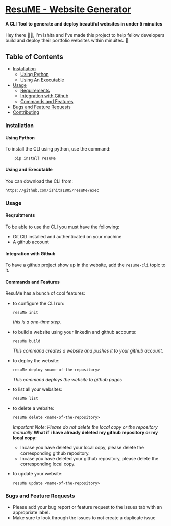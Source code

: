 # [ResuME - Website Generator ](https://github.com/ishita1805/ResuME)
#### **A CLI Tool to generate and deploy beautiful websites in under 5 minuites**

Hey there 👋🏽, I'm Ishita and I've made this project to help fellow developers build and deploy their portfolio websites within minuites. 🧁

## **Table of Contents**
- [Installation](#installation)
    - [Using Python](#using-python)
    - [Using An Executable](#installation)
- [Usage](#usage)
    - [Requirements](#requirements)
    - [Integration with Github](#integration-with-github)
    - [Commands and Features](#commands-and-features)
- [Bugs and Feature Requests](#bugs-and-feature-requests)
- [Contributing](https://github.com/ishita1805/ResuME/blob/main/CONTRIBUTING.md)


### **Installation**

#### **Using Python**
To install the CLI using python, use the command:
```
    pip install resuMe
```
#### **Using and Executable**
You can download the CLI from:
```
https://github.com/ishita1805/resuMe/exec
```
### **Usage**

#### **Reqruitments**
To be able to use the CLI you must have the following:
- Git CLI installed and authenticated on your machine
- A github account

#### **Integration with Github**
To have a github project show up in the website, add the `resume-cli` topic to it.

#### **Commands and Features**
ResuMe has a bunch of cool features:
- to configure the CLI run: 
    ```
    resuMe init
    ```
    *this is a one-time step.*


- to build a website using your linkedin and github accounts:
    ```
    resuMe build
    ```
    *This command creates a website and pushes it to your github account.*


- to deploy the website:
    ```
    resuMe deploy <name-of-the-repository>
    ```
    *This command deploys the website to github pages*


- to list all your websites:
    ```
    resuMe list
    ```


- to delete a website:
    ```
    resuMe delete <name-of-the-repository>
    ```
    *Important Note: Please do not delete the local copy or the repository manually*
    **What if i have already deleted my github repository or my local copy:**
    - Incase you have deleted your local copy, please delete the corresponding github repository.
    - Incase you have deleted your github repository, please delete the corresponding local copy.

- to update your website:
    ```
    resuMe update <name-of-the-repository>
    ```

### **Bugs and Feature Requests**
- Please add your bug report or feature request to the issues tab with an appropriate label.
- Make sure to look through the issues to not create a duplicate issue


